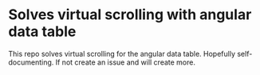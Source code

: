 # Solves virtual scrolling with angular data table 

This repo solves virtual scrolling for the angular data table. Hopefully self-documenting. If not create an issue and will create more. 
